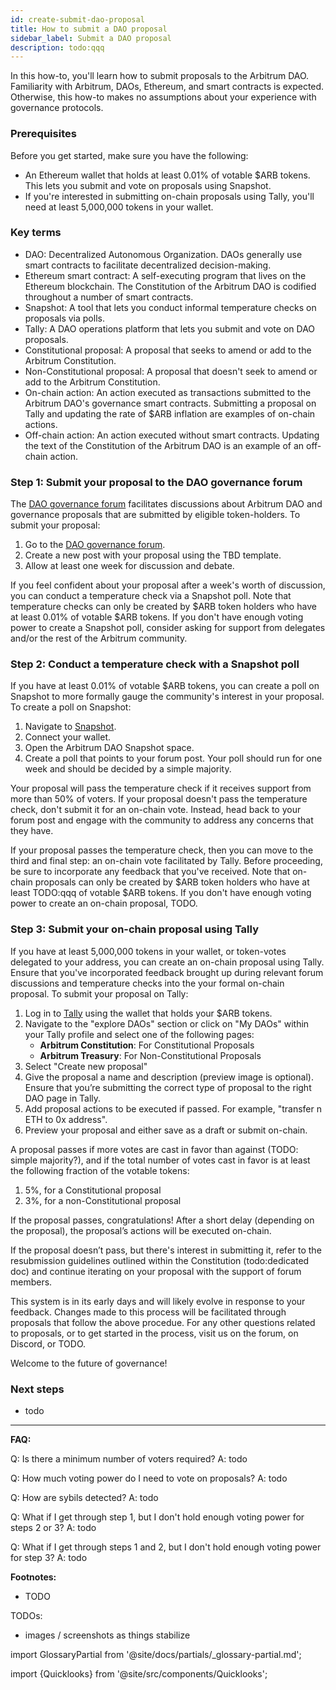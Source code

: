 ```yaml
---
id: create-submit-dao-proposal
title: How to submit a DAO proposal
sidebar_label: Submit a DAO proposal
description: todo:qqq
---
```


In this how-to, you'll learn how to submit proposals to the Arbitrum DAO. Familiarity with Arbitrum, DAOs, Ethereum, and smart contracts is expected. Otherwise, this how-to makes no assumptions about your experience with governance protocols.

### Prerequisites

Before you get started, make sure you have the following:

- An Ethereum wallet that holds at least 0.01% of votable $ARB tokens. This lets you submit and vote on proposals using Snapshot.
- If you're interested in submitting on-chain proposals using Tally, you'll need at least 5,000,000 tokens in your wallet.


### Key terms

- <a data-quicklook-from='todo'>DAO</a>: Decentralized Autonomous Organization. DAOs generally use smart contracts to facilitate decentralized decision-making.
- <a data-quicklook-from='todo'>Ethereum smart contract</a>: A self-executing program that lives on the Ethereum blockchain. The Constitution of the Arbitrum DAO is codified throughout a number of smart contracts.
- <a data-quicklook-from='todo'>Snapshot</a>: A tool that lets you conduct informal temperature checks on proposals via polls.
- <a data-quicklook-from='todo'>Tally</a>: A DAO operations platform that lets you submit and vote on DAO proposals.
- <a data-quicklook-from='todo'>Constitutional proposal</a>: A proposal that seeks to amend or add to the Arbitrum Constitution.
- <a data-quicklook-from='todo'>Non-Constitutional proposal</a>: A proposal that doesn't seek to amend or add to the Arbitrum Constitution.
- <a data-quicklook-from='todo'>On-chain action</a>: An action executed as transactions submitted to the Arbitrum DAO's governance smart contracts. Submitting a proposal on Tally and updating the rate of $ARB inflation are examples of on-chain actions.
- <a data-quicklook-from='todo'>Off-chain action</a>: An action executed without smart contracts. Updating the text of the Constitution of the Arbitrum DAO is an example of an off-chain action.


### Step 1: Submit your proposal to the DAO governance forum

The [DAO governance forum](https://forum.arbitrum.io/) facilitates discussions about Arbitrum DAO and governance proposals that are submitted by eligible token-holders. To submit your proposal:

1. Go to the [DAO governance forum](https://forum.arbitrum.io/).
2. Create a new post with your proposal using the TBD template.
3. Allow at least one week for discussion and debate.

If you feel confident about your proposal after a week's worth of discussion, you can conduct a temperature check via a Snapshot poll. Note that temperature checks can only be created by $ARB token holders who have at least 0.01% of votable $ARB tokens. If you don't have enough voting power to create a Snapshot poll, consider asking for support from delegates and/or the rest of the Arbitrum community.

### Step 2: Conduct a temperature check with a Snapshot poll

If you have at least 0.01% of votable $ARB tokens, you can create a poll on Snapshot to more formally gauge the community's interest in your proposal. To create a poll on Snapshot:

1. Navigate to [Snapshot](https://snapshot.org/#/).
2. Connect your wallet.
3. Open the Arbitrum DAO Snapshot space.
4. Create a poll that points to your forum post. Your poll should run for one week and should be decided by a simple majority.

Your proposal will pass the temperature check if it receives support from more than 50% of voters. If your proposal doesn't pass the temperature check, don't submit it for an on-chain vote. Instead, head back to your forum post and engage with the community to address any concerns that they have.

If your proposal passes the temperature check, then you can move to the third and final step: an on-chain vote facilitated by Tally. Before proceeding, be sure to incorporate any feedback that you've received. Note that on-chain proposals can only be created by $ARB token holders who have at least TODO:qqq of votable $ARB tokens. If you don't have enough voting power to create an on-chain proposal, TODO.

### Step 3: Submit your on-chain proposal using Tally

If you have at least 5,000,000 tokens in your wallet, or token-votes delegated to your address, you can create an on-chain proposal using Tally. Ensure that you've incorporated feedback brought up during relevant forum discussions and temperature checks into the your formal on-chain proposal. To submit your proposal on Tally:

 1.	Log in to [Tally](https://www.tally.xyz/) using the wallet that holds your $ARB tokens.
 2.	Navigate to the "explore DAOs" section or click on "My DAOs" within your Tally profile and select one of the following pages:
    - **Arbitrum Constitution**: For Constitutional Proposals
    - **Arbitrum Treasury**: For Non-Constitutional Proposals
3.	Select "Create new proposal"
4.	Give the proposal a name and description (preview image is optional). Ensure that you’re submitting the correct type of proposal to the right DAO page in Tally.
5.	Add proposal actions to be executed if passed. For example, "transfer n ETH to 0x address".
6.	Preview your proposal and either save as a draft or submit on-chain.

A proposal passes if more votes are cast in favor than against (TODO: simple majority?), and if the total number of votes cast in favor is at least the following fraction of the votable tokens:

  1. 5%, for a Constitutional proposal
  2. 3%, for a non-Constitutional proposal

If the proposal passes, congratulations! After a short delay (depending on the proposal), the proposal’s actions will be executed on-chain.

If the proposal doesn’t pass, but there's interest in submitting it, refer to the resubmission guidelines outlined within the Constitution (todo:dedicated doc) and continue iterating on your proposal with the support of forum members.

This system is in its early days and will likely evolve in response to your feedback. Changes made to this process will be facilitated through proposals that follow the above procedue. For any other questions related to proposals, or to get started in the process, visit us on the forum, on Discord, or TODO. 

Welcome to the future of governance!


### Next steps

 - todo


---


**FAQ:**

Q: Is there a minimum number of voters required?
A: todo

Q: How much voting power do I need to vote on proposals?
A: todo

Q: How are sybils detected?
A: todo

Q: What if I get through step 1, but I don't hold enough voting power for steps 2 or 3?
A: todo

Q: What if I get through steps 1 and 2, but I don't hold enough voting power for step 3?
A: todo

**Footnotes:**

- TODO

TODOs:
- images / screenshots as things stabilize


import GlossaryPartial from '@site/docs/partials/_glossary-partial.md';

<GlossaryPartial />

import {Quicklooks} from '@site/src/components/Quicklooks';

<Quicklooks />